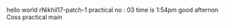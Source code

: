 hello world 
 rNikhil17-patch-1
practical no : 03
time is 1:54pm
good afternon
Coss practical 
 main
